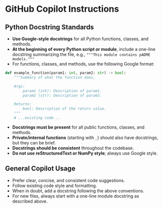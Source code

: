 # GitHub Copilot Instructions

## Python Docstring Standards

- **Use Google-style docstrings** for all Python functions, classes, and methods.
- **At the beginning of every Python script or module**, include a one-line docstring summarizing the file, e.g., `"""This module contains pADME models."""`
- For functions, classes, and methods, use the following Google format:

```python
def example_function(param1: int, param2: str) -> bool:
    """Summary of what the function does.

    Args:
        param1 (int): Description of param1.
        param2 (str): Description of param2.

    Returns:
        bool: Description of the return value.
    """
    # ...existing code...
```

- **Docstrings must be present** for all public functions, classes, and methods.
- **Private/internal functions** (starting with `_`) should also have docstrings, but they can be brief.
- **Docstrings should be consistent** throughout the codebase.
- **Do not use reStructuredText or NumPy style**; always use Google style.

## General Copilot Usage

- Prefer clear, concise, and consistent code suggestions.
- Follow existing code style and formatting.
- When in doubt, add a docstring following the above conventions.
- For new files, always start with a one-line module docstring as described above.
